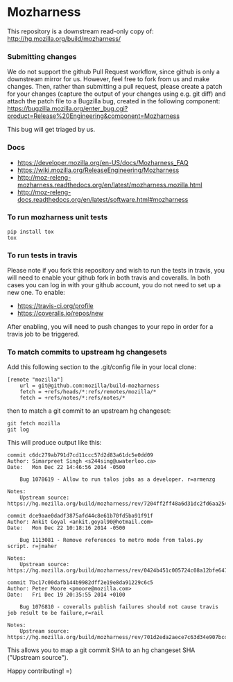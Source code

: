 # Mozharness
This repository is a downstream read-only copy of:
http://hg.mozilla.org/build/mozharness/

### Submitting changes
We do not support the github Pull Request workflow, since github is only a downstream
mirror for us. However, feel free to fork from us and make changes. Then, rather than
submitting a pull request, please create a patch for your changes (capture the output
of your changes using e.g. git diff) and attach the patch file to a Bugzilla bug,
created in the following component:
https://bugzilla.mozilla.org/enter_bug.cgi?product=Release%20Engineering&component=Mozharness

This bug will get triaged by us.

### Docs
* https://developer.mozilla.org/en-US/docs/Mozharness_FAQ
* https://wiki.mozilla.org/ReleaseEngineering/Mozharness
* http://moz-releng-mozharness.readthedocs.org/en/latest/mozharness.mozilla.html
* http://moz-releng-docs.readthedocs.org/en/latest/software.html#mozharness

### To run mozharness unit tests
```
pip install tox
tox
```

### To run tests in travis
Please note if you fork this repository and wish to run the tests in travis,
you will need to enable your github fork in both travis and coveralls. In both
cases you can log in with your github account, you do not need to set up a new
one. To enable:
* https://travis-ci.org/profile
* https://coveralls.io/repos/new

After enabling, you will need to push changes to your repo in order for a travis
job to be triggered.

### To match commits to upstream hg changesets
Add this following section to the .git/config file in your local clone:
```
[remote "mozilla"]
	url = git@github.com:mozilla/build-mozharness
	fetch = +refs/heads/*:refs/remotes/mozilla/*
	fetch = +refs/notes/*:refs/notes/*
```
then to match a git commit to an upstream hg changeset:
```
git fetch mozilla
git log
```
This will produce output like this:
```
commit c6dc279ab791d7cd11ccc57d2d83a61dc5e0dd09
Author: Simarpreet Singh <s244sing@uwaterloo.ca>
Date:   Mon Dec 22 14:46:56 2014 -0500

    Bug 1078619 - Allow to run talos jobs as a developer. r=armenzg

Notes:
    Upstream source: https://hg.mozilla.org/build/mozharness/rev/7204ff2ff48a6d31dc2fd6aa25465962f93a91ee

commit dce9aae0dadf3875afd44c8e61b70fd5ba91f91f
Author: Ankit Goyal <ankit.goyal90@hotmail.com>
Date:   Mon Dec 22 10:18:16 2014 -0500

    Bug 1113081 - Remove references to metro mode from talos.py script. r=jmaher

Notes:
    Upstream source: https://hg.mozilla.org/build/mozharness/rev/0424b451c005724c08a12bfe64733142305f4476

commit 7bc17c00dafb144b9982dff2e19e8da91229c6c5
Author: Peter Moore <pmoore@mozilla.com>
Date:   Fri Dec 19 20:35:55 2014 +0100

    Bug 1076810 - coveralls publish failures should not cause travis job result to be failure,r=rail

Notes:
    Upstream source: https://hg.mozilla.org/build/mozharness/rev/701d2eda2aece7c63d34e907bcd657f0895d1c4e
```
This allows you to map a git commit SHA to an hg changeset SHA ("Upstream source").


Happy contributing! =)
